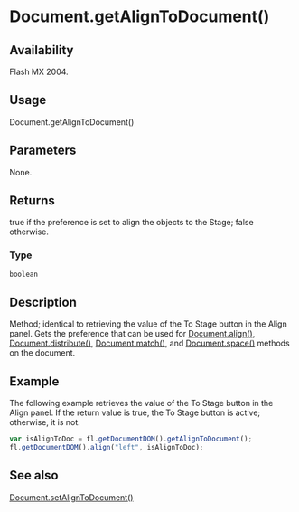 # Document.getAlignToDocument()

## Availability

Flash MX 2004.

## Usage

Document.getAlignToDocument()

## Parameters

None.

## Returns

true if the preference is set to align the objects to the Stage; false otherwise.

### Type

```typescript
boolean
```

## Description

Method; identical to retrieving the value of the To Stage button in the Align panel. Gets the preference that can be used for [Document.align()](../Document_object/Document13.md), [Document.distribute()](../Document_object/Document49.md), [Document.match()](../Document_object/Document120.md), and [Document.space()](../Document_object/Document67.md) methods on the document.

## Example

The following example retrieves the value of the To Stage button in the Align panel. If the return value is true, the To Stage button is active; otherwise, it is not.

```javascript
var isAlignToDoc = fl.getDocumentDOM().getAlignToDocument();
fl.getDocumentDOM().align("left", isAlignToDoc);
```

## See also

[Document.setAlignToDocument()](../Document_object/Document450.md)
